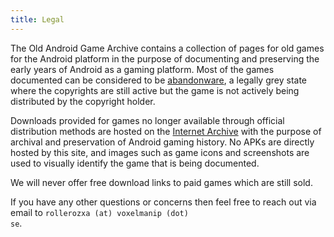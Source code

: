 ```yaml
---
title: Legal
---
```


The Old Android Game Archive contains a collection of pages for old games for the Android platform in the purpose of documenting and preserving the early years of Android as a gaming platform. Most of the games documented can be considered to be [abandonware](https://en.wikipedia.org/wiki/Abandonware), a legally grey state where the copyrights are still active but the game is not actively being distributed by the copyright holder.

Downloads provided for games no longer available through official distribution methods are hosted on the [Internet Archive](https://archive.org) with the purpose of archival and preservation of Android gaming history. No APKs are directly hosted by this site, and images such as game icons and screenshots are used to visually identify the game that is being documented.

We will never offer free download links to paid games which are still sold.

If you have any other questions or concerns then feel free to reach out via email to <code id="email">rollerozxa (at) voxelmanip (dot) se</code>.

<script>
document.getElementById('email').innerHTML = atob('cm9sbGVyb3p4YUB2b3hlbG1hbmlwLnNl');
</script>
